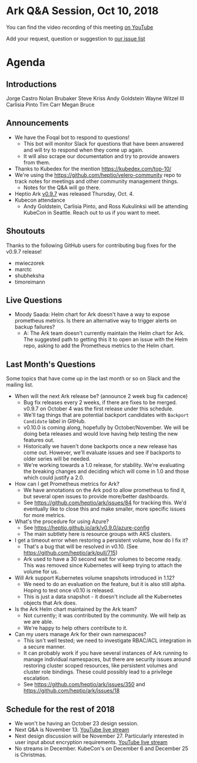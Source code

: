 # Ark Q&A Session, Oct 10, 2018

You can find the video recording of this meeting [on YouTube](https://www.youtube.com/watch?v=l8XRmtohJBM&list=PLvmPtYZtoXOFxnW32NRcS8857A4novNVs&index=4&t=4s)

Add your request, question or suggestion to [our issue list](https://github.com/heptio/velero-community/issues)

# Agenda

## Introductions

Jorge Castro
Nolan Brubaker
Steve Kriss 
Andy Goldstein
Wayne Witzel III
Carlisia Pinto
Tim Carr
Megan Bruce

## Announcements

* We have the Foqal bot to respond to questions!
  - This bot will monitor Slack for questions that have been answered and will try to respond when they come up again.
  - It will also scrape our documentation and try to provide answers from them.
* Thanks to Kubedex for the mention https://kubedex.com/top-10/
* We're using the https://github.com/heptio/velero-community repo to track notes for meetings and other community management things.
  - Notes for the Q&A will go there.
* Heptio Ark [v0.9.7](https://github.com/heptio/ark/releases/tag/v0.9.7) was released Thursday, Oct. 4.
* Kubecon attendance
   - Andy Goldstein, Carlisia Pinto, and Ross Kukulinksi will be attending KubeCon in Seattle. Reach out to us if you want to meet. 

## Shoutouts

Thanks to the following GitHub users for contributing bug fixes for the v0.9.7 release!

* mwieczorek
* marctc
* shubheksha
* timoreimann

## Live Questions

* Moody Saada: Helm chart for Ark doesn't have a way to expose prometheus metrics. Is there an alternative way to trigger alerts on backup failures?
  - A: The Ark team doesn't currently maintain the Helm chart for Ark. The suggested path to getting this it to open an issue with the Helm repo, asking to add the Prometheus metrics to the Helm chart.


## Last Month's Questions

Some topics that have come up in the last month or so on Slack and the mailing list.

* When will the next Ark release be? (announce 2 week bug fix cadence)
  - Bug fix releases every 2 weeks, if there are fixes to be merged. v0.9.7 on October 4 was the first release under this schedule.
  - We'll tag things that are potential backport candidates with `Backport Candidate` label in GitHub.
  - v0.10.0 is coming along, hopefully by October/November. We will be doing beta releases and would love having help testing the new features out.
  - Historically we haven't done backports once a new release has come out. However, we'll evaluate issues and see if backports to older series will be needed.
  - We're working towards a 1.0 release, for stability. We're evaluating the breaking changes and deciding which will come in 1.0 and those which could justify a 2.0.
* How can I get Prometheus metrics for Ark?
  - We have annotations on the Ark pod to allow prometheus to find it, but several open issues to provide more/better dashboards.
  - See https://github.com/heptio/ark/issues/84 for tracking this. We'd eventually like to close this and make smaller, more specific issues for more metrics.
* What's the procedure for using Azure?
  - See https://heptio.github.io/ark/v0.9.0/azure-config
  - The main subtlety here is resource groups with AKS clusters.
* I get a timeout error when restoring a persistent volume, how do I fix it?
  - That's a bug that will be resolved in v0.10. (See https://github.com/heptio/ark/pull/715)
  - Ark used to have a 30 second wait for volumes to become ready. This was removed since Kubernetes will keep trying to attach the volume for us.
* Will Ark support Kubernetes volume snapshots introduced in 1.12?
  - We need to do an evaluation on the feature, but it is also still alpha. Hoping to test once v0.10 is released.
  - This is just a data snapshot - it doesn't include all the Kubernetes objects that Ark does.
* Is the Ark Helm chart maintained by the Ark team?
  - Not currently; it was contributed by the community. We will help as we are able.
  - We're happy to help others contribute to it.
* Can my users manage Ark for their own namespaces?
  - This isn't well tested; we need to investigate RBAC/ACL integration in a secure manner.
  - It can probably work if you have several instances of Ark running to manage individual namespaces, but there are security issues around restoring cluster scoped resources, like persistent volumes and cluster role bindings. These could possibly lead to a privilege escalation.
  - See https://github.com/heptio/ark/issues/350 and https://github.com/heptio/ark/issues/18
 
## Schedule for the rest of 2018

* We won't be having an October 23 design session.
* Next Q&A is November 13. [YouTube live stream](https://www.youtube.com/watch?v=nVoEJv_ZIiM)
* Next design discussion will be November 27. Particularly interested in user input about encryption requirements. [YouTube live stream](https://www.youtube.com/watch?v=Ml5lN4cV1Yk)
* No streams in December. KubeCon's on December 6 and December 25 is Christmas.
